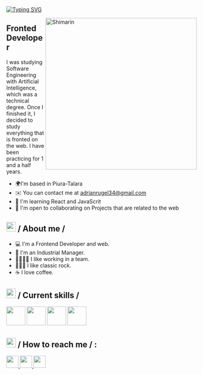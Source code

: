 <div>
  <div align="top">
    <a href="https://git.io/typing-svg"><img src="https://readme-typing-svg.demolab.com?font=Fira+Code&weight=300&size=30&pause=1000&color=E19757D9&Center=FALSO&random=FALSO&width=600&height=55&lines=Hello+%F0%9F%91%8B+My+name+is+Adri%C3%A1n;I+love+being+a+web+developer+%F0%9F%92%BB!!" alt="Typing SVG" /></a>
  </div>

  <img
        align="right"
        width="400"
        alt="Shimarin"
        src="./Assets/Desarrollador.gif"
      />

  <h2>Fronted Developer</h2>

  <p> I was studying Software Engineering with Artificial Intelligence, which was a technical degree. Once I finished it, I decided to study everything that is fronted on the web. I have been practicing for 1 and a half years.</p>

  <ul>
    <li>🌍I'm based in Piura-Talara</li>
    <li>
      ✉️ You can contact me at
      <a href="mailto:adrianrugel34@gmail.com">adrianrugel34@gmail.com</a>
    </li>
    <li>🧠 I'm learning React and JavaScrit</li>
    <li>
      🤝 I'm open to collaborating on Projects that are related to the web
    </li>
  </ul>

  <h2>
    <picture><img src="./about_me.gif" width="25px" /></picture>
    / About me /
  </h2>

  <ul>
    <li>💻 I'm a Frontend Developer and web.</li>
    <li>🚀 I'm an Industrial Manager.</li>
    <li>👨‍👩‍👧‍👧 I like working in a team.</li>
    <li>🤘🏽🎸 I like classic rock.</li>
    <li>☕ I love coffee.</li>
  </ul>

  <h2>
    <picture><img src="./skills.gif" width="25px" /></picture>
    / Current skills /
  </h2>

  <div>
    <img src="./html.gif" width="50px" />
    <img src="./css.gif" width="50px" />
    <img src="./js.gif" width="50px" />
    <img src="./react.gif" width="50px" />
  </div>

  <h2>
    <picture><img src="./hollor_knight3.gif" width="25px" /></picture>
    / How to reach me / :
  </h2>

  <div align="left">
    <p align="left">
      <a
        href="https://www.github.com/AdrianChino"
        target="_blank"
        rel="noreferrer"
      >
        <picture>
          <source
            media="(prefers-color-scheme: dark)"
            srcset="
              https://raw.githubusercontent.com/danielcranney/readme-generator/main/public/icons/socials/github-dark.svg
            "
          />
          <source
            media="(prefers-color-scheme: light)"
            srcset="
              https://raw.githubusercontent.com/danielcranney/readme-generator/main/public/icons/socials/github.svg
            "
          />
          <img
            src="https://raw.githubusercontent.com/danielcranney/readme-generator/main/public/icons/socials/github.svg"
            width="32"
            height="32"
          />
        </picture>
      </a>
      <a
        href="http://www.instagram.com/adrianrugel34"
        target="_blank"
        rel="noreferrer"
      >
        <picture>
          <source media="(prefers-color-scheme: dark)" srcset="undefined" />
          <source
            media="(prefers-color-scheme: light)"
            srcset="
              https://raw.githubusercontent.com/danielcranney/readme-generator/main/public/icons/socials/instagram.svg
            "
          />
          <img
            src="https://raw.githubusercontent.com/danielcranney/readme-generator/main/public/icons/socials/instagram.svg"
            width="32"
            height="32"
          />
        </picture>
      </a>
      <a
        href="https://www.x.com/@Adrianchino197"
        target="_blank"
        rel="noreferrer"
      >
        <picture>
          <source
            media="(prefers-color-scheme: dark)"
            srcset="
              https://raw.githubusercontent.com/danielcranney/readme-generator/main/public/icons/socials/twitter-dark.svg
            "
          />
          <source
            media="(prefers-color-scheme: light)"
            srcset="
              https://raw.githubusercontent.com/danielcranney/readme-generator/main/public/icons/socials/twitter.svg
            "
          />
          <img
            src="https://raw.githubusercontent.com/danielcranney/readme-generator/main/public/icons/socials/twitter.svg"
            width="32"
            height="32"
          />
        </picture>
      </a>
    </p>
  </div>

</div>




